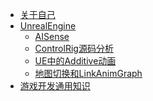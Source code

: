 <!-- docs/_sidebar.md -->

<!-- - UE4
    - ControlRig -->
* [关于自己](zh-cn/AboutMe.md)
* [UnrealEngine](zh-cn/unreal-engine/)
    * [AISense](zh-cn/unreal-engine/AISense.md)
    * [ControlRig源码分析](zh-cn/unreal-engine/Control-Rig分析总结.md)
    * [UE中的Additive动画](zh-cn/unreal-engine/AdditiveAnim.md)
    * [地图切换和LinkAnimGraph](zh-cn/unreal-engine/LinkAnimGraph的问题.md)
    <!-- * [MetaHuman表情驱动和骨骼捏脸](zh-cn/unreal-engine/MetaHuman捏脸.md) -->
* [游戏开发通用知识](zh-cn/game-dev/)
<!-- * [数据结构](zh-cn/guide)>


